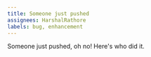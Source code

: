 ```yaml
---
title: Someone just pushed
assignees: HarshalRathore
labels: bug, enhancement
---
```

Someone just pushed, oh no! Here's who did it.
